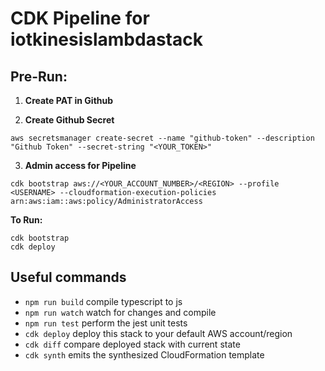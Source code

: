 # CDK Pipeline for iotkinesislambdastack

## Pre-Run:
1. **Create PAT in Github**

2. **Create Github Secret**
```
aws secretsmanager create-secret --name "github-token" --description "Github Token" --secret-string "<YOUR_TOKEN>"
```
3. **Admin access for Pipeline**
```
cdk bootstrap aws://<YOUR_ACCOUNT_NUMBER>/<REGION> --profile <USERNAME> --cloudformation-execution-policies arn:aws:iam::aws:policy/AdministratorAccess 
```


**To Run:**
```
cdk bootstrap
cdk deploy
```




## Useful commands
* `npm run build`   compile typescript to js
* `npm run watch`   watch for changes and compile
* `npm run test`    perform the jest unit tests
* `cdk deploy`      deploy this stack to your default AWS account/region
* `cdk diff`        compare deployed stack with current state
* `cdk synth`       emits the synthesized CloudFormation template


